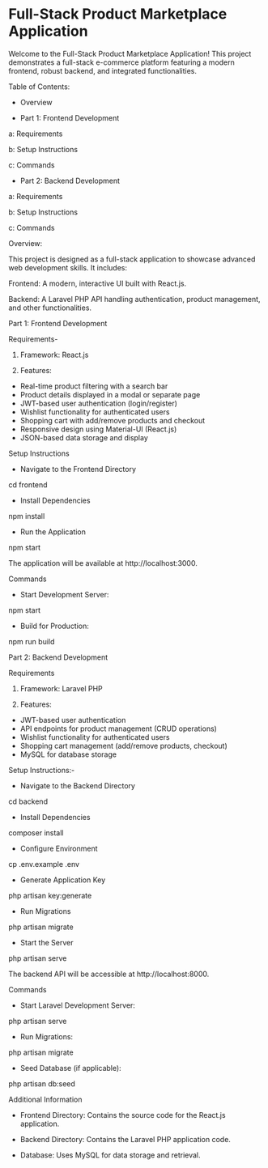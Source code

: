 # Full-Stack Product Marketplace Application


Welcome to the Full-Stack Product Marketplace Application! This project demonstrates a full-stack e-commerce platform featuring a modern frontend, robust backend, and integrated functionalities.



Table of Contents:

- Overview
  
- Part 1: Frontend Development
  
a: Requirements

b: Setup Instructions

c: Commands

- Part 2: Backend Development
  
a: Requirements

b: Setup Instructions

c: Commands



Overview:

This project is designed as a full-stack application to showcase advanced web development skills. It includes:

Frontend: A modern, interactive UI built with React.js.

Backend: A Laravel PHP API handling authentication, product management, and other functionalities.



Part 1: Frontend Development

Requirements-

1. Framework: React.js
   
2. Features:
   
- Real-time product filtering with a search bar
- Product details displayed in a modal or separate page
- JWT-based user authentication (login/register)
- Wishlist functionality for authenticated users
- Shopping cart with add/remove products and checkout
- Responsive design using Material-UI (React.js)
- JSON-based data storage and display


  
Setup Instructions

- Navigate to the Frontend Directory
  
cd frontend

- Install Dependencies
  
npm install

- Run the Application
  
npm start

The application will be available at http://localhost:3000.



Commands

- Start Development Server:
  
npm start

- Build for Production:
  
npm run build



Part 2: Backend Development

Requirements

1. Framework: Laravel PHP
   
2. Features:
   
- JWT-based user authentication
- API endpoints for product management (CRUD operations)
- Wishlist functionality for authenticated users
- Shopping cart management (add/remove products, checkout)
- MySQL for database storage


  
Setup Instructions:-

- Navigate to the Backend Directory
  
cd backend

- Install Dependencies
  
composer install

- Configure Environment
  
cp .env.example .env

- Generate Application Key
  
php artisan key:generate

- Run Migrations
  
php artisan migrate

- Start the Server
  
php artisan serve

The backend API will be accessible at http://localhost:8000.



Commands

- Start Laravel Development Server:

php artisan serve

- Run Migrations:

php artisan migrate

- Seed Database (if applicable):

php artisan db:seed



Additional Information

- Frontend Directory: Contains the source code for the React.js application.
  
- Backend Directory: Contains the Laravel PHP application code.
  
- Database: Uses MySQL for data storage and retrieval.
